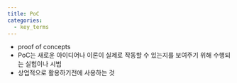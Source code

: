 ```yaml
---
title: PoC
categories:
  - key_terms
---
```


- proof of concepts
- PoC는 새로운 아이디어나 이론이 실제로 작동할 수 있는지를 보여주기 위해 수행되는 실험이나 시범
- 상업적으로 활용하기전에 사용하는 것